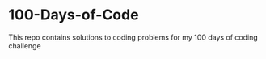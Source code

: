 # 100-Days-of-Code
This repo contains solutions to coding problems for my 100 days of coding challenge
